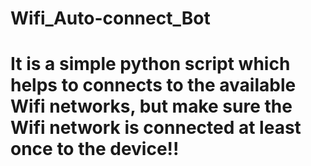 # Wifi_Auto-connect_Bot

# It is a simple python script which helps to connects to the available Wifi networks, but make sure the Wifi network is connected at least once to the device!!
